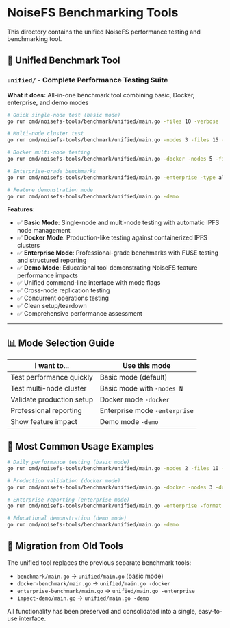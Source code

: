 # NoiseFS Benchmarking Tools

This directory contains the unified NoiseFS performance testing and benchmarking tool.

## 🚀 Unified Benchmark Tool

### `unified/` - Complete Performance Testing Suite
**What it does:** All-in-one benchmark tool combining basic, Docker, enterprise, and demo modes

```bash
# Quick single-node test (basic mode)
go run cmd/noisefs-tools/benchmark/unified/main.go -files 10 -verbose

# Multi-node cluster test
go run cmd/noisefs-tools/benchmark/unified/main.go -nodes 3 -files 15 -verbose

# Docker multi-node testing
go run cmd/noisefs-tools/benchmark/unified/main.go -docker -nodes 5 -files 20 -verbose

# Enterprise-grade benchmarks
go run cmd/noisefs-tools/benchmark/unified/main.go -enterprise -type all -format json

# Feature demonstration mode
go run cmd/noisefs-tools/benchmark/unified/main.go -demo
```

**Features:**
- ✅ **Basic Mode**: Single-node and multi-node testing with automatic IPFS node management
- ✅ **Docker Mode**: Production-like testing against containerized IPFS clusters
- ✅ **Enterprise Mode**: Professional-grade benchmarks with FUSE testing and structured reporting  
- ✅ **Demo Mode**: Educational tool demonstrating NoiseFS feature performance impacts
- ✅ Unified command-line interface with mode flags
- ✅ Cross-node replication testing
- ✅ Concurrent operations testing
- ✅ Clean setup/teardown
- ✅ Comprehensive performance assessment

---

## 📊 Mode Selection Guide

| I want to... | Use this mode |
|--------------|---------------|
| Test performance quickly | Basic mode (default) |
| Test multi-node cluster | Basic mode with `-nodes N` |
| Validate production setup | Docker mode `-docker` |
| Professional reporting | Enterprise mode `-enterprise` |
| Show feature impact | Demo mode `-demo` |

## 🎯 Most Common Usage Examples

```bash
# Daily performance testing (basic mode)
go run cmd/noisefs-tools/benchmark/unified/main.go -nodes 2 -files 10 -verbose

# Production validation (docker mode)  
go run cmd/noisefs-tools/benchmark/unified/main.go -docker -nodes 3 -duration 5m

# Enterprise reporting (enterprise mode)
go run cmd/noisefs-tools/benchmark/unified/main.go -enterprise -format json -output results.json

# Educational demonstration (demo mode)
go run cmd/noisefs-tools/benchmark/unified/main.go -demo
```

## 🔄 Migration from Old Tools

The unified tool replaces the previous separate benchmark tools:
- `benchmark/main.go` → `unified/main.go` (basic mode)
- `docker-benchmark/main.go` → `unified/main.go -docker`
- `enterprise-benchmark/main.go` → `unified/main.go -enterprise`
- `impact-demo/main.go` → `unified/main.go -demo`

All functionality has been preserved and consolidated into a single, easy-to-use interface.